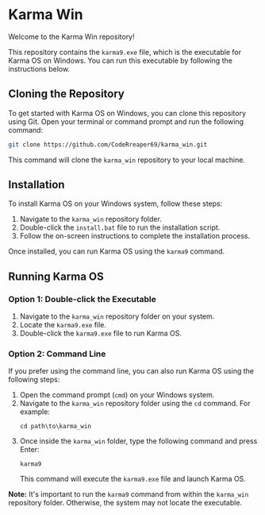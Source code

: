 # Karma Win

Welcome to the Karma Win repository!

This repository contains the `karma9.exe` file, which is the executable for Karma OS on Windows. You can run this executable by following the instructions below.

## Cloning the Repository

To get started with Karma OS on Windows, you can clone this repository using Git. Open your terminal or command prompt and run the following command:

```sh
git clone https://github.com/CodeRreaper69/karma_win.git
```

This command will clone the `karma_win` repository to your local machine.

## Installation

To install Karma OS on your Windows system, follow these steps:

1. Navigate to the `karma_win` repository folder.
2. Double-click the `install.bat` file to run the installation script.
3. Follow the on-screen instructions to complete the installation process.

Once installed, you can run Karma OS using the `karma9` command.

## Running Karma OS

### Option 1: Double-click the Executable

1. Navigate to the `karma_win` repository folder on your system.
2. Locate the `karma9.exe` file.
3. Double-click the `karma9.exe` file to run Karma OS.

### Option 2: Command Line

If you prefer using the command line, you can also run Karma OS using the following steps:

1. Open the command prompt (`cmd`) on your Windows system.
2. Navigate to the `karma_win` repository folder using the `cd` command. For example:
   ```
   cd path\to\karma_win
   ```
3. Once inside the `karma_win` folder, type the following command and press Enter:
   ```
   karma9
   ```
   This command will execute the `karma9.exe` file and launch Karma OS.

**Note:** It's important to run the `karma9` command from within the `karma_win` repository folder. Otherwise, the system may not locate the executable.
